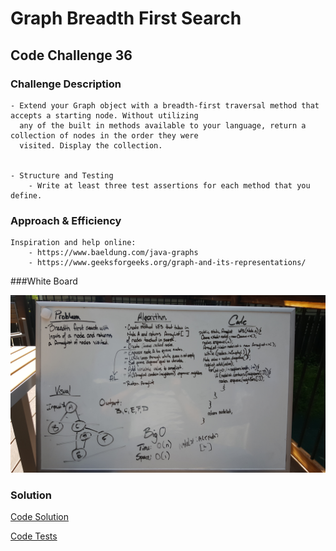 # Graph Breadth First Search
## Code Challenge 36

### Challenge Description
    - Extend your Graph object with a breadth-first traversal method that accepts a starting node. Without utilizing 
      any of the built in methods available to your language, return a collection of nodes in the order they were
      visited. Display the collection.
    
    
    - Structure and Testing
        - Write at least three test assertions for each method that you define.
        
### Approach & Efficiency
    
    Inspiration and help online:
        - https://www.baeldung.com/java-graphs
        - https://www.geeksforgeeks.org/graph-and-its-representations/
        
        
###White Board

![White Board Solution](../assets/breadthFirstgraph.jpg)
### Solution
[Code Solution](/src/main/java/Graph/BreadthFirst.java)

[Code Tests](/src/test/java/GraphTest.java)
